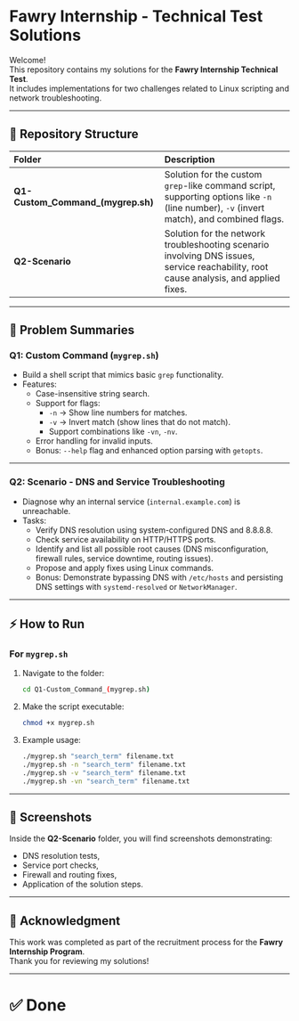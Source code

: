 # Fawry Internship - Technical Test Solutions

Welcome!  
This repository contains my solutions for the **Fawry Internship Technical Test**.  
It includes implementations for two challenges related to Linux scripting and network troubleshooting.

---

## 📁 Repository Structure

| Folder | Description |
|:-------|:------------|
| **Q1-Custom_Command_(mygrep.sh)** | Solution for the custom `grep`-like command script, supporting options like `-n` (line number), `-v` (invert match), and combined flags. |
| **Q2-Scenario** | Solution for the network troubleshooting scenario involving DNS issues, service reachability, root cause analysis, and applied fixes. |

---

## 📜 Problem Summaries

### Q1: Custom Command (`mygrep.sh`)

- Build a shell script that mimics basic `grep` functionality.
- Features:
  - Case-insensitive string search.
  - Support for flags:
    - `-n` → Show line numbers for matches.
    - `-v` → Invert match (show lines that do not match).
    - Support combinations like `-vn`, `-nv`.
  - Error handling for invalid inputs.
  - Bonus: `--help` flag and enhanced option parsing with `getopts`.

---

### Q2: Scenario - DNS and Service Troubleshooting

- Diagnose why an internal service (`internal.example.com`) is unreachable.
- Tasks:
  - Verify DNS resolution using system-configured DNS and 8.8.8.8.
  - Check service availability on HTTP/HTTPS ports.
  - Identify and list all possible root causes (DNS misconfiguration, firewall rules, service downtime, routing issues).
  - Propose and apply fixes using Linux commands.
  - Bonus: Demonstrate bypassing DNS with `/etc/hosts` and persisting DNS settings with `systemd-resolved` or `NetworkManager`.

---

## ⚡ How to Run

### For `mygrep.sh`

1. Navigate to the folder:

   ```bash
   cd Q1-Custom_Command_(mygrep.sh)
   ```

2. Make the script executable:

   ```bash
   chmod +x mygrep.sh
   ```

3. Example usage:

   ```bash
   ./mygrep.sh "search_term" filename.txt
   ./mygrep.sh -n "search_term" filename.txt
   ./mygrep.sh -v "search_term" filename.txt
   ./mygrep.sh -vn "search_term" filename.txt
   ```

---

## 📸 Screenshots

Inside the **Q2-Scenario** folder, you will find screenshots demonstrating:

- DNS resolution tests,
- Service port checks,
- Firewall and routing fixes,
- Application of the solution steps.

---

## 🙌 Acknowledgment

This work was completed as part of the recruitment process for the **Fawry Internship Program**.  
Thank you for reviewing my solutions!

---

# ✅ Done